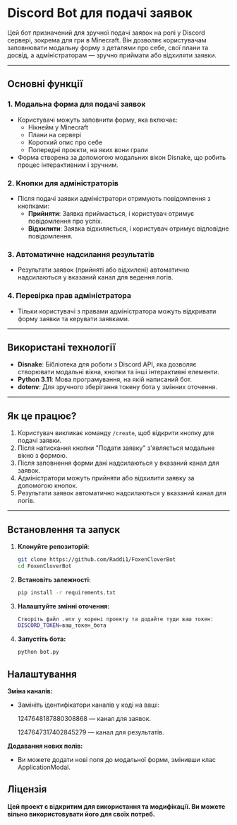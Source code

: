 
# Discord Bot для подачі заявок

Цей бот призначений для зручної подачі заявок на ролі у Discord сервері, зокрема для гри в Minecraft. Він дозволяє користувачам заповнювати модальну форму з деталями про себе, свої плани та досвід, а адміністраторам — зручно приймати або відхиляти заявки.

---

## Основні функції

### 1. **Модальна форма для подачі заявок**
   - Користувачі можуть заповнити форму, яка включає:
     - Нікнейм у Minecraft
     - Плани на сервері
     - Короткий опис про себе
     - Попередні проєкти, на яких вони грали
   - Форма створена за допомогою модальних вікон Disnake, що робить процес інтерактивним і зручним.

### 2. **Кнопки для адміністраторів**
   - Після подачі заявки адміністратори отримують повідомлення з кнопками:
     - **Прийняти**: Заявка приймається, і користувач отримує повідомлення про успіх.
     - **Відхилити**: Заявка відхиляється, і користувач отримує відповідне повідомлення.

### 3. **Автоматичне надсилання результатів**
   - Результати заявок (прийняті або відхилені) автоматично надсилаються у вказаний канал для ведення логів.

### 4. **Перевірка прав адміністратора**
   - Тільки користувачі з правами адміністратора можуть відкривати форму заявки та керувати заявками.

---

## Використані технології

- **Disnake**: Бібліотека для роботи з Discord API, яка дозволяє створювати модальні вікна, кнопки та інші інтерактивні елементи.
- **Python 3.11**: Мова програмування, на якій написаний бот.
- **dotenv**: Для зручного зберігання токену бота у змінних оточення.

---

## Як це працює?

1. Користувач викликає команду `/create`, щоб відкрити кнопку для подачі заявки.
2. Після натискання кнопки "Подати заявку" з'являється модальне вікно з формою.
3. Після заповнення форми дані надсилаються у вказаний канал для заявок.
4. Адміністратори можуть прийняти або відхилити заявку за допомогою кнопок.
5. Результати заявок автоматично надсилаються у вказаний канал для логів.

---

## Встановлення та запуск

1. **Клонуйте репозиторій**:
   ```bash
   git clone https://github.com/Raddi1/FoxenCloverBot
   cd FoxenCloverBot
   ```
2. **Встановіть залежності:**
    ```bash
    pip install -r requirements.txt
    ```
3. **Налаштуйте змінні оточення:**
    ```bash
    Створіть файл .env у корені проекту та додайте туди ваш токен:
    DISCORD_TOKEN=ваш_токен_бота
    ```
4. **Запустіть бота:**
    ```bash
    python bot.py
    ```

## Налаштування

**Зміна каналів:**

* Замініть ідентифікатори каналів у коді на ваші:

    1247648187880308868 — канал для заявок.

    1247647317402845279 — канал для результатів.

**Додавання нових полів:**

* Ви можете додати нові поля до модальної форми, змінивши клас ApplicationModal.


## Ліцензія

**Цей проект є відкритим для використання та модифікації. Ви можете вільно використовувати його для своїх потреб.**
